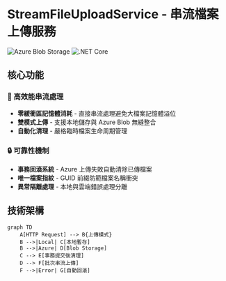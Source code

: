 # StreamFileUploadService - 串流檔案上傳服務

![Azure Blob Storage](https://img.shields.io/badge/Azure_Blob_Storage-0089D6?logo=microsoft-azure&logoColor=white)
![.NET Core](https://img.shields.io/badge/.NET-512BD4?logo=dotnet&logoColor=white)

## 核心功能

### 🚀 高效能串流處理

- **零緩衝區記憶體消耗** - 直接串流處理避免大檔案記憶體溢位
- **雙模式上傳** - 支援本地儲存與 Azure Blob 無縫整合
- **自動化清理** - 嚴格臨時檔案生命周期管理

### 🔒 可靠性機制

- **事務回滾系統** - Azure 上傳失敗自動清除已傳檔案
- **唯一檔案指紋** - GUID 前綴防範檔案名稱衝突
- **異常隔離處理** - 本地與雲端錯誤處理分離

## 技術架構

```mermaid
graph TD
    A[HTTP Request] --> B{上傳模式}
    B -->|Local| C[本地暫存]
    B -->|Azure| D[Blob Storage]
    C --> E[事務提交後清理]
    D --> F[批次串流上傳]
    F -->|Error| G[自動回滾]
```
